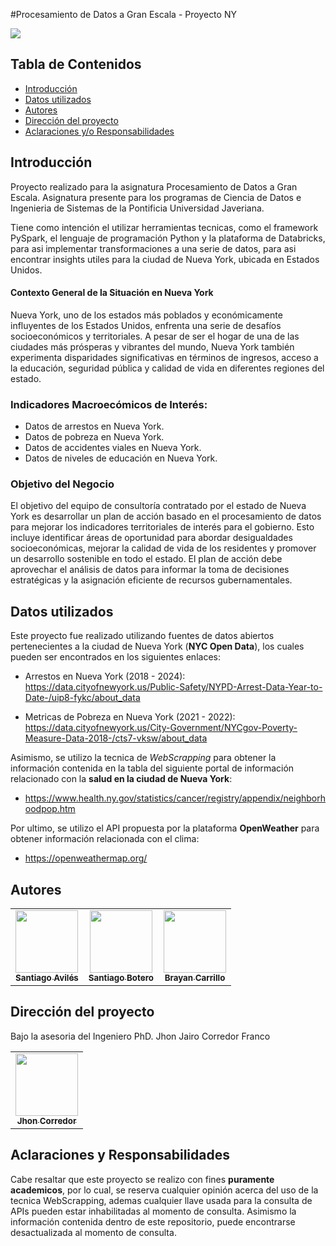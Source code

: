 #Procesamiento de Datos a Gran Escala - Proyecto NY

![](https://www.javeriana.edu.co/recursosdb/20129/601896/escudo-footer.png)

## Tabla de Contenidos

- [Introducción](#introducción)
- [Datos utilizados](#datos-utilizados)
- [Autores](#autores)
- [Dirección del proyecto](#dirección-del-proyecto)
- [Aclaraciones y/o Responsabilidades](#aclaraciones-y-Responsabilidades)

## Introducción

Proyecto realizado para la asignatura Procesamiento de Datos a Gran Escala. Asignatura presente para los programas de Ciencia de Datos e Ingenieria de Sistemas de la Pontificia Universidad Javeriana. 

Tiene como intención el utilizar herramientas tecnicas, como el framework PySpark, el lenguaje de programación Python y la plataforma de Databricks, para asi implementar transformaciones a una serie de datos, para asi encontrar insights utiles para la ciudad de Nueva York, ubicada en Estados Unidos.

#### Contexto General de la Situación en Nueva York
Nueva York, uno de los estados más poblados y económicamente influyentes de los Estados Unidos, enfrenta una serie de desafíos socioeconómicos y territoriales. A pesar de ser el hogar de una de las ciudades más prósperas y vibrantes del mundo, Nueva York también experimenta disparidades significativas en términos de ingresos, acceso a la educación, seguridad pública y calidad de vida en diferentes regiones del estado.

### Indicadores Macroecómicos de Interés:
- Datos de arrestos en Nueva York.
- Datos de pobreza en Nueva York.
- Datos de accidentes viales en Nueva York.
- Datos de niveles de educación en Nueva York.

### Objetivo del Negocio
El objetivo del equipo de consultoría contratado por el estado de Nueva York es desarrollar un plan de acción basado en el procesamiento de datos para mejorar los indicadores territoriales de interés para el gobierno. Esto incluye identificar áreas de oportunidad para abordar desigualdades socioeconómicas, mejorar la calidad de vida de los residentes y promover un desarrollo sostenible en todo el estado. El plan de acción debe aprovechar el análisis de datos para informar la toma de decisiones estratégicas y la asignación eficiente de recursos gubernamentales.

## Datos utilizados

Este proyecto fue realizado utilizando fuentes de datos abiertos pertenecientes a la ciudad de Nueva York (**NYC Open Data**), los cuales pueden ser encontrados en los siguientes enlaces: 

- Arrestos en Nueva York (2018 - 2024): https://data.cityofnewyork.us/Public-Safety/NYPD-Arrest-Data-Year-to-Date-/uip8-fykc/about_data

- Metricas de Pobreza en Nueva York (2021 - 2022): https://data.cityofnewyork.us/City-Government/NYCgov-Poverty-Measure-Data-2018-/cts7-vksw/about_data

Asimismo, se utilizo la tecnica de *WebScrapping* para obtener la información contenida en la tabla del siguiente portal de información relacionado con la **salud en la ciudad de Nueva York**:

- https://www.health.ny.gov/statistics/cancer/registry/appendix/neighborhoodpop.htm

Por ultimo, se utilizo el API propuesta por la plataforma **OpenWeather** para obtener información relacionada con el clima: 

- https://openweathermap.org/

## Autores
<table>
  <tr>
<td align="center"><a href="https://github.com/Aviles17"><img src="https://avatars.githubusercontent.com/u/110882455?v=4" width="100px;" alt=""/><br /><sub><b>Santiago Avilés</b></sub></a><br /></td>
<td align="center"><a href="https://github.com/SBoteroP"><img src="https://avatars.githubusercontent.com/u/68749776?s=400&u=985d505e9c62f2f7fa7d08a46e406a451995b5a4&v=4" width="100px;" alt=""/><br /><sub><b>Santiago Botero</b></sub></a><br /></td>
<td align="center"><a href="https://github.com/Raaiinn"><img src="https://avatars.githubusercontent.com/u/73810142?v=4" width="100px;" alt=""/><br /><sub><b>Brayan Carrillo</b></sub></a><br /></td>
  </tr>
</table>

## Dirección del proyecto 
Bajo la asesoria del Ingeniero PhD. Jhon Jairo Corredor Franco
<table>
  <tr>
<td align="center"><a href="https://github.com/corredor-john"><img src="https://avatars.githubusercontent.com/u/82288780?v=4" width="100px;" alt=""/><br /><sub><b>Jhon Corredor</b></sub></a><br /></td>
  </tr>
</table>


## Aclaraciones y Responsabilidades

Cabe resaltar que este proyecto se realizo con fines **puramente academicos**, por lo cual, se reserva cualquier opinión acerca del uso de la tecnica WebScrapping, ademas cualquier llave usada para la  consulta de APIs  pueden estar inhabilitadas al momento de consulta. Asimismo la información contenida dentro de este repositorio, puede encontrarse desactualizada al momento de consulta.
